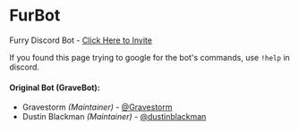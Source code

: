 # FurBot
Furry Discord Bot - [Click Here to Invite](https://discordapp.com/oauth2/authorize?&client_id=174176308396425217&scope=bot&permissions=268561430)

If you found this page trying to google for the bot's commands, use `!help` in discord.

#### Original Bot (GraveBot):
- Gravestorm  *(Maintainer)* - [@Gravestorm](https://github.com/Gravestorm)
- Dustin Blackman *(Maintainer)* - [@dustinblackman](https://github.com/dustinblackman)
